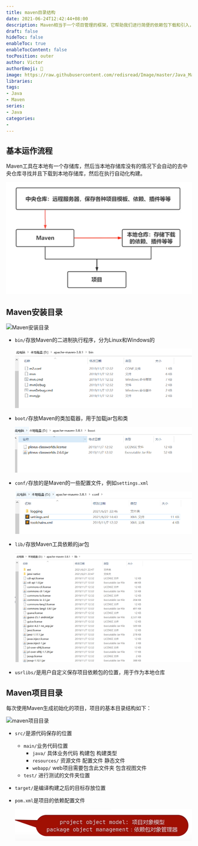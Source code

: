 ```yaml
---
title: maven目录结构
date: 2021-06-24T12:42:44+08:00
description: Maven相当于一个项目管理的框架，它帮助我们进行简便的依赖包下载和引入，并且能够自动化构建项目，避免繁琐的步骤。
draft: false
hideToc: false
enableToc: true
enableTocContent: false
tocPosition: outer
author: Victor
authorEmoji: 👻
image: https://raw.githubusercontent.com/redisread/Image/master/Java_Maven/img-maven.png
libraries:
tags:
- Java
- Maven
series:
- Java
categories:
-
---
```






## 基本运作流程

Maven工具在本地有一个存储库，然后当本地存储库没有的情况下会自动的去中央仓库寻找并且下载到本地存储库，然后在执行自动化构建。

![基本Maven](https://raw.githubusercontent.com/redisread/Image/master/Java_Maven/Java_Mavenimage-20210622142638965.png)



## Maven安装目录

![Maven安装目录](https://i.loli.net/2021/06/22/nyo8qfkVv6uNKrx.png)

- `bin/`存放Maven的二进制执行程序，分为Linux和Windows的

  ![bin](https://raw.githubusercontent.com/redisread/Image/master/Java_Maven/image-20210624125905737.png)

- `boot/`存放Maven的类加载器，用于加载jar包和类

  ![boot](https://raw.githubusercontent.com/redisread/Image/master/Java_Maven/boot.png)

- `conf/`存放的是Maven的一些配置文件，例如`settings.xml`

  ![conf](https://raw.githubusercontent.com/redisread/Image/master/Java_Maven/conf.png)

- `lib/`存放Maven工具依赖的jar包

  ![lib](https://raw.githubusercontent.com/redisread/Image/master/Java_Maven/lib.png)

- `usrlibs/`是用户自定义保存项目依赖包的位置，用于作为本地仓库



## Maven项目目录

每次使用Maven生成初始化的项目，项目的基本目录结构如下：

![maven项目目录](https://i.loli.net/2021/06/22/beONWZ4Xzcolywr.png)



- `src/`是源代码保存的位置

  - `main/`业务代码位置
    -  `java/` 具体业务代码 构建包 构建类型
    - `resources/` 资源文件 配置文件 静态文件
    - `webapp/` web项目需要包含此文件夹 包含视图文件
  - `test/` 进行测试的文件夹位置

- `target/`是编译构建之后的目标存放位置

- `pom.xml`是项目的依赖配置文件

  ![pom](https://raw.githubusercontent.com/redisread/Image/master/Java_Maven/pom.png)

